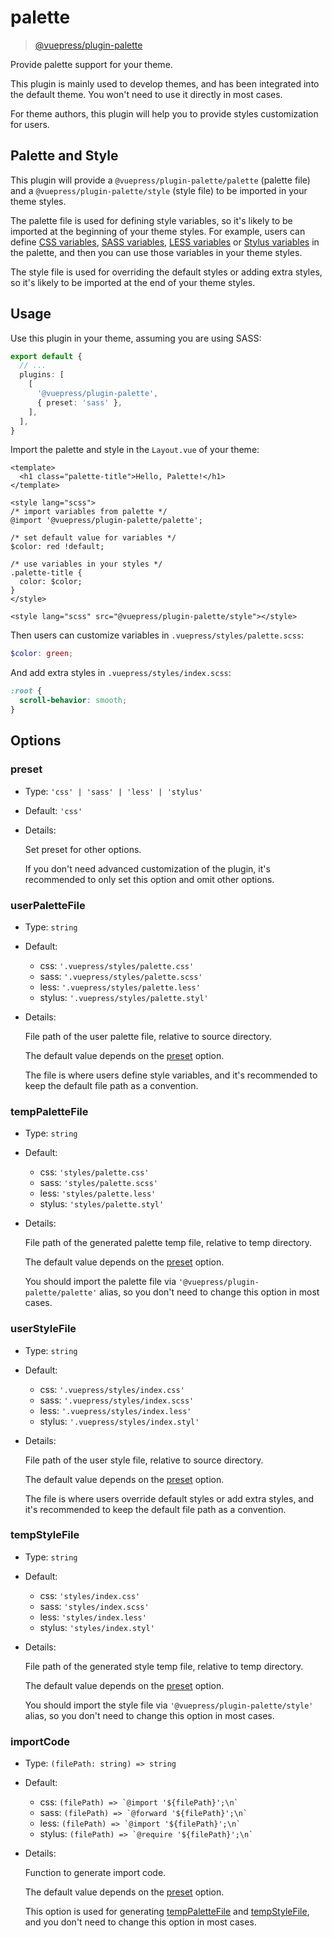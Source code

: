 # palette

> [@vuepress/plugin-palette](https://www.npmjs.com/package/@vuepress/plugin-palette)

Provide palette support for your theme.

This plugin is mainly used to develop themes, and has been integrated into the default theme. You won't need to use it directly in most cases.

For theme authors, this plugin will help you to provide styles customization for users.

## Palette and Style

This plugin will provide a `@vuepress/plugin-palette/palette` (palette file) and a `@vuepress/plugin-palette/style` (style file) to be imported in your theme styles.

The palette file is used for defining style variables, so it's likely to be imported at the beginning of your theme styles. For example, users can define [CSS variables](https://developer.mozilla.org/en-US/docs/Web/CSS/Using_CSS_custom_properties), [SASS variables](https://sass-lang.com/documentation/variables), [LESS variables](http://lesscss.org/features/#variables-feature) or [Stylus variables](https://stylus-lang.com/docs/variables.html) in the palette, and then you can use those variables in your theme styles.

The style file is used for overriding the default styles or adding extra styles, so it's likely to be imported at the end of your theme styles.

## Usage

Use this plugin in your theme, assuming you are using SASS:

```ts
export default {
  // ...
  plugins: [
    [
      '@vuepress/plugin-palette',
      { preset: 'sass' },
    ],
  ],
}
```

Import the palette and style in the `Layout.vue` of your theme:

```vue
<template>
  <h1 class="palette-title">Hello, Palette!</h1>
</template>

<style lang="scss">
/* import variables from palette */
@import '@vuepress/plugin-palette/palette';

/* set default value for variables */
$color: red !default;

/* use variables in your styles */
.palette-title {
  color: $color;
}
</style>

<style lang="scss" src="@vuepress/plugin-palette/style"></style>
```

Then users can customize variables in `.vuepress/styles/palette.scss`:

```scss
$color: green;
```

And add extra styles in `.vuepress/styles/index.scss`:

```scss
:root {
  scroll-behavior: smooth;
}
```

## Options

### preset

- Type: `'css' | 'sass' | 'less' | 'stylus'`

- Default: `'css'`

- Details:

  Set preset for other options.

  If you don't need advanced customization of the plugin, it's recommended to only set this option and omit other options.

### userPaletteFile

- Type: `string`

- Default:
  - css: `'.vuepress/styles/palette.css'`
  - sass: `'.vuepress/styles/palette.scss'`
  - less: `'.vuepress/styles/palette.less'`
  - stylus: `'.vuepress/styles/palette.styl'`

- Details:

  File path of the user palette file, relative to source directory.

  The default value depends on the [preset](#preset) option.

  The file is where users define style variables, and it's recommended to keep the default file path as a convention.

### tempPaletteFile

- Type: `string`

- Default:
  - css: `'styles/palette.css'`
  - sass: `'styles/palette.scss'`
  - less: `'styles/palette.less'`
  - stylus: `'styles/palette.styl'`

- Details:

  File path of the generated palette temp file, relative to temp directory.

  The default value depends on the [preset](#preset) option.

  You should import the palette file via `'@vuepress/plugin-palette/palette'` alias, so you don't need to change this option in most cases.

### userStyleFile

- Type: `string`

- Default:
  - css: `'.vuepress/styles/index.css'`
  - sass: `'.vuepress/styles/index.scss'`
  - less: `'.vuepress/styles/index.less'`
  - stylus: `'.vuepress/styles/index.styl'`

- Details:

  File path of the user style file, relative to source directory.

  The default value depends on the [preset](#preset) option.

  The file is where users override default styles or add extra styles, and it's recommended to keep the default file path as a convention.

### tempStyleFile

- Type: `string`

- Default:
  - css: `'styles/index.css'`
  - sass: `'styles/index.scss'`
  - less: `'styles/index.less'`
  - stylus: `'styles/index.styl'`

- Details:

  File path of the generated style temp file, relative to temp directory.

  The default value depends on the [preset](#preset) option.

  You should import the style file via `'@vuepress/plugin-palette/style'` alias, so you don't need to change this option in most cases.

### importCode

- Type: `(filePath: string) => string`

- Default:
  - css: `` (filePath) => `@import '${filePath}';\n` ``
  - sass: `` (filePath) => `@forward '${filePath}';\n` ``
  - less: `` (filePath) => `@import '${filePath}';\n` ``
  - stylus: `` (filePath) => `@require '${filePath}';\n` ``

- Details:

  Function to generate import code.

  The default value depends on the [preset](#preset) option.

  This option is used for generating [tempPaletteFile](#temppalettefile) and [tempStyleFile](#tempstylefile), and you don't need to change this option in most cases.
